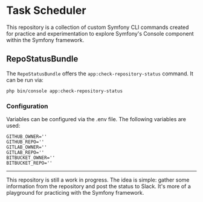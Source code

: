 # Task Scheduler

This repository is a collection of custom Symfony CLI commands created for practice and experimentation to explore Symfony's Console component within the Symfony framework.

## RepoStatusBundle

The `RepoStatusBundle` offers the `app:check-repository-status` command. It can be run via:

```
php bin/console app:check-repository-status
```

### Configuration
Variables can be configured via the .env file. The following variables are used:

```
GITHUB_OWNER=''
GITHUB_REPO=''
GITLAB_OWNER=''
GITLAB_REPO=''
BITBUCKET_OWNER=''
BITBUCKET_REPO=''
```
---

This repository is still a work in progress. The idea is simple: gather some information from the repository and post the status to Slack. It's more of a playground for practicing with the Symfony framework.
